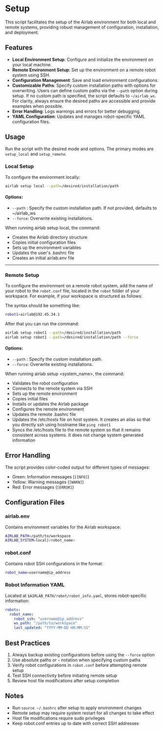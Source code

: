 # Setup

This script facilitates the setup of the Airlab environment for both local and remote systems, providing robust management of configuration, installation, and deployment.

## Features

- **Local Environment Setup**: Configure and initialize the environment on your local machine.
- **Remote Environment Setup**: Set up the environment on a remote robot system using SSH.
- **Configuration Management**: Save and load environment configurations.
- **Customizable Paths**: Specify custom installation paths with options for overwriting. Users can define custom paths via the `--path` option during setup. If no custom path is specified, the script defaults to `~/airlab_ws`. For clarity, always ensure the desired paths are accessible and provide examples when possible.
- **Error Handling**: Logs warnings and errors for better debugging.
- **YAML Configuration**: Updates and manages robot-specific YAML configuration files.

## Usage

Run the script with the desired mode and options. The primary modes are `setup_local` and `setup_remote`.

### Local Setup

To configure the environment locally:

```bash
airlab setup local --path=/desired/installation/path
```

#### Options:
- `--path` : Specify the custom installation path. If not provided, defaults to ~/airlab_ws
- `--force`: Overwrite existing installations.

When running airlab setup local, the command:
- Creates the Airlab directory structure
- Copies initial configuration files
- Sets up the environment variables
- Updates the user's .bashrc file
- Creates an initial airlab.env file

---

### Remote Setup

To configure the environment on a remote robot system, add the name of your robot to the `robot.conf` file, located in the `robot` folder of your workspace. For example, if your workspace is structured as follows:

The syntax should be something like:
```bash
robot1=airlab@192.45.34.1
```

After that you can run the command:
```bash
airlab setup robot1 --path=/desired/installation/path
airlab setup robot1 --path=/desired/installation/path --force
```

#### Options:
- `--path` : Specify the custom installation path.
- `--force`: Overwrite existing installations.

When running airlab setup <system_name>, the command:
- Validates the robot configuration
- Connects to the remote system via SSH
- Sets up the remote environment
- Copies initial files
- Installs or updates the Airlab package
- Configures the remote environment
- Updates the remote .bashrc file
- Updates the /etc/hosts file on host system. It creates an alias so that you directly ssh using hostname like `ping robot1`
- Syncs the /etc/hosts file to the remote system so that it remains consistent across systems. It does not change system generated information

## Error Handling

The script provides color-coded output for different types of messages:
- Green: Information messages (`[INFO]`)
- Yellow: Warning messages (`[WARN]`)
- Red: Error messages (`[ERROR]`)

## Configuration Files

### airlab.env
Contains environment variables for the Airlab workspace:
```bash
AIRLAB_PATH=/path/to/workspace
AIRLAB_SYSTEM=local|<robot_name>
```

### robot.conf
Contains robot SSH configurations in the format:
```bash
robot_name=username@ip_address
```

### Robot Information YAML
Located at `$AIRLAB_PATH/robot/robot_info.yaml`, stores robot-specific information:
```yaml
robots:
  robot_name:
    robot_ssh: "username@ip_address"
    ws_path: "/path/to/workspace"
    last_updated: "YYYY-MM-DD HH:MM:SS"
```

## Best Practices

1. Always backup existing configurations before using the `--force` option
2. Use absolute paths or `~` notation when specifying custom paths
3. Verify robot configurations in `robot.conf` before attempting remote setup
4. Test SSH connectivity before initiating remote setup
5. Review host file modifications after setup completion

## Notes

- Run `source ~/.bashrc` after setup to apply environment changes
- Remote setup may require system restart for all changes to take effect
- Host file modifications require sudo privileges
- Keep robot.conf entries up to date with correct SSH addresses